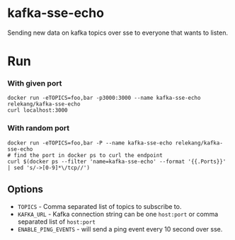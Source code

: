 # kafka-sse-echo

Sending new data on kafka topics over sse to everyone that wants to listen.

# Run

### With given port

```shell
docker run -eTOPICS=foo,bar -p3000:3000 --name kafka-sse-echo relekang/kafka-sse-echo
curl localhost:3000
```

### With random port

```shell
docker run -eTOPICS=foo,bar -P --name kafka-sse-echo relekang/kafka-sse-echo
# find the port in docker ps to curl the endpoint
curl $(docker ps --filter 'name=kafka-sse-echo' --format '{{.Ports}}' | sed 's/->[0-9]*\/tcp//')
```

## Options

* `TOPICS` - Comma separated list of topics to subscribe to.
* `KAFKA_URL` - Kafka connection string can be one `host:port` or comma separated list of
  `host:port`
* `ENABLE_PING_EVENTS` - will send a ping event every 10 second over sse.
